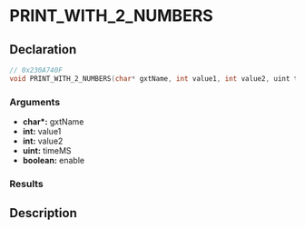 # PRINT_WITH_2_NUMBERS

## Declaration
```cpp
// 0x230A740F
void PRINT_WITH_2_NUMBERS(char* gxtName, int value1, int value2, uint timeMS, boolean enable);
```

### Arguments
- **char\*:** gxtName
- **int:** value1
- **int:** value2
- **uint:** timeMS
- **boolean:** enable

### Results

## Description
